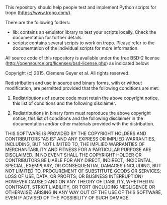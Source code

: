 This repository should help people test and implement Python scripts for tropo (https://www.tropo.com/).

There are the following folders:
  * lib: contains an emulator library to test your scripts locally. Check the documentation for further details.
  * scripts: contains several scripts to work on tropo. Please refer to the documentation of the individual scripts for more information.

All source code of this repository is available under the free BSD-2 license (http://opensource.org/licenses/bsd-license.php) as indicated below:

Copyright (c) 2015, Clemens Geyer et al.
All rights reserved.

Redistribution and use in source and binary forms, with or without modification, are permitted provided that the following conditions are met:

1. Redistributions of source code must retain the above copyright notice, this list of conditions and the following disclaimer.

2. Redistributions in binary form must reproduce the above copyright notice, this list of conditions and the following disclaimer in the documentation and/or other materials provided with the distribution.

THIS SOFTWARE IS PROVIDED BY THE COPYRIGHT HOLDERS AND CONTRIBUTORS "AS IS" AND ANY EXPRESS OR IMPLIED WARRANTIES, INCLUDING, BUT NOT LIMITED TO, THE IMPLIED WARRANTIES OF MERCHANTABILITY AND FITNESS FOR A PARTICULAR PURPOSE ARE DISCLAIMED. IN NO EVENT SHALL THE COPYRIGHT HOLDER OR CONTRIBUTORS BE LIABLE FOR ANY DIRECT, INDIRECT, INCIDENTAL, SPECIAL, EXEMPLARY, OR CONSEQUENTIAL DAMAGES (INCLUDING, BUT NOT LIMITED TO, PROCUREMENT OF SUBSTITUTE GOODS OR SERVICES; LOSS OF USE, DATA, OR PROFITS; OR BUSINESS INTERRUPTION) HOWEVER CAUSED AND ON ANY THEORY OF LIABILITY, WHETHER IN CONTRACT, STRICT LIABILITY, OR TORT (INCLUDING NEGLIGENCE OR OTHERWISE) ARISING IN ANY WAY OUT OF THE USE OF THIS SOFTWARE, EVEN IF ADVISED OF THE POSSIBILITY OF SUCH DAMAGE.
